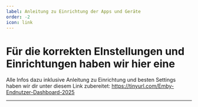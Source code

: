 ```yaml
---
label: Anleitung zu Einrichtung der Apps und Geräte
order: -2
icon: link
---
```


# Für die korrekten EInstellungen und Einrichtungen haben wir hier eine 

Alle Infos dazu inklusive Anleitung zu Einrichtung und besten Settings haben wir dir unter diesem Link zubereitet:
https://tinyurl.com/Emby-Endnutzer-Dashboard-2025

---
